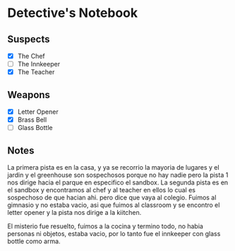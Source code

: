 # Detective's Notebook

## Suspects
- [x] The Chef
- [ ] The Innkeeper
- [x] The Teacher

## Weapons
- [X] Letter Opener
- [X] Brass Bell
- [ ] Glass Bottle

## Notes
La primera pista es en la casa, y ya se recorrio la mayoria de lugares y el jardin y el greenhouse son sospechosos
porque no hay nadie pero la pista 1 nos dirige hacia el parque en especifico el sandbox.
La  segunda pista es en el sandbox y encontramos al chef y al teacher en ellos lo cual es sospechoso de que hacian ahi.
pero dice que vaya al colegio.
Fuimos al gimnasio y no estaba vacio, asi que fuimos al classroom y se encontro el letter opener y la pista nos 
dirige a la kiitchen.

El misterio fue resuelto, fuimos a la cocina y termino todo, no habia personas ni objetos, estaba vacio, por lo 
tanto fue el innkeeper con glass bottle como arma.

